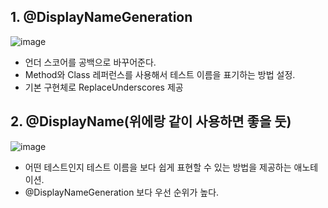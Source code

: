 ## 1. @DisplayNameGeneration

![image](https://user-images.githubusercontent.com/108928206/203886779-64a969d0-fb16-41ea-bcc7-7c62b0dfe02f.png)

- 언더 스코어를 공백으로 바꾸어준다.
- Method와 Class 레퍼런스를 사용해서 테스트 이름을 표기하는 방법 설정.
- 기본 구현체로 ReplaceUnderscores 제공

## 2. @DisplayName(위에랑 같이 사용하면 좋을 둣)

![image](https://user-images.githubusercontent.com/108928206/203886885-99c36431-955b-4438-a3e1-e0bfcee17c8d.png)

- 어떤 테스트인지 테스트 이름을 보다 쉽게 표현할 수 있는 방법을 제공하는 애노테이션.
- @DisplayNameGeneration 보다 우선 순위가 높다.



